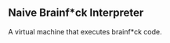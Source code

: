 Naive Brainf\*ck Interpreter
---------------------------

A virtual machine that executes brainf\*ck code.
